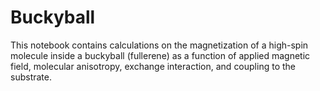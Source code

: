 # Buckyball

This notebook contains calculations on the magnetization of a high-spin molecule inside a buckyball (fullerene) as a function of applied magnetic field, molecular anisotropy, exchange interaction, and coupling to the substrate.
